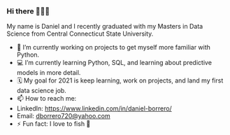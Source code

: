 ### Hi there 🙋🏻‍♂️

My name is Daniel and I recently graduated with my Masters in Data Science from Central Connecticut State University.

- 🔭 I’m currently working on projects to get myself more familiar with Python.
- 💻 I’m currently learning Python, SQL, and learning about predictive models in more detail.
- 🗓 My goal for 2021 is keep learning, work on projects, and land my first data science job.
- 📫 How to reach me: 
- LinkedIn: https://www.linkedin.com/in/daniel-borrero/
- Email: dborrero720@yahoo.com
- ⚡ Fun fact: I love to fish 🎣

